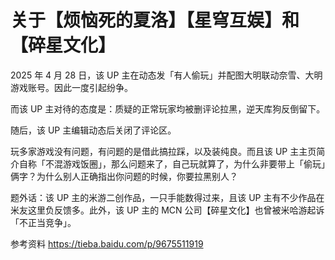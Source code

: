 # 关于【烦恼死的夏洛】【星穹互娱】和【碎星文化】

2025 年 4 月 28 日，该 UP 主在动态发「有人偷玩」并配图大明联动奈雪、大明游戏账号。因此一度引起纷争。

而该 UP 主对待的态度是：质疑的正常玩家均被删评论拉黑，逆天库狗反倒留下。

随后，该 UP 主编辑动态后关闭了评论区。

玩多家游戏没有问题，有问题的是借此搞拉踩，以及装纯良。而且该 UP 主主页简介自称「不混游戏饭圈」，那么问题来了，自己玩就算了，为什么非要带上「偷玩」俩字？为什么别人正确指出你问题的时候，你要拉黑别人？

题外话：该 UP 主的米游二创作品，一只手能数得过来，且该 UP 主有不少作品在米友这里负反馈多。此外，该 UP 主的 MCN 公司【碎星文化】也曾被米哈游起诉「不正当竞争」。

参考资料 https://tieba.baidu.com/p/9675511919
